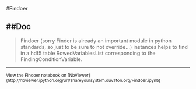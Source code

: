 
<!--
FrozenIsBool False
-->

#Findoer

##Doc
----


> 
> Findoer (sorry Finder is already an important module in python standards, so just to be sure to not override...)
> instances helps to find in a hdf5 table RowedVariablesList corresponding to the FindingConditionVariable.
> 
> 

----

<small>
View the Findoer notebook on [NbViewer](http://nbviewer.ipython.org/url/shareyoursystem.ouvaton.org/Findoer.ipynb)
</small>

